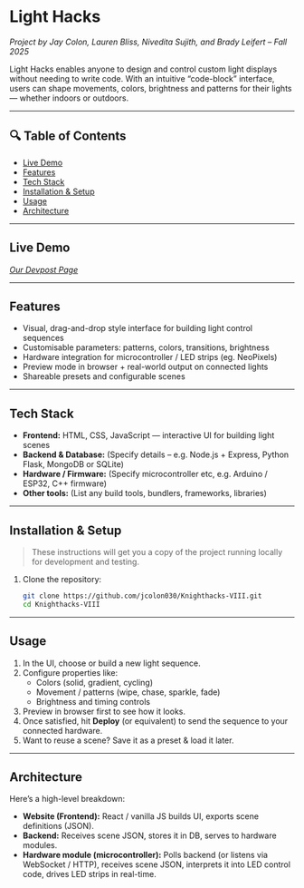 # Light Hacks  
*Project by Jay Colon, Lauren Bliss, Nivedita Sujith, and Brady Leifert – Fall 2025*

Light Hacks enables anyone to design and control custom light displays without needing to write code. With an intuitive “code-block” interface, users can shape movements, colors, brightness and patterns for their lights — whether indoors or outdoors.

---

## 🔍 Table of Contents  
- [Live Demo](#live-demo)  
- [Features](#features)  
- [Tech Stack](#tech-stack)  
- [Installation & Setup](#installation--setup)  
- [Usage](#usage)  
- [Architecture](#architecture)  

---

## Live Demo  
*[Our Devpost Page](https://devpost.com/software/lighthacks)*

---

## Features  
- Visual, drag-and-drop style interface for building light control sequences  
- Customisable parameters: patterns, colors, transitions, brightness  
- Hardware integration for microcontroller / LED strips (eg. NeoPixels)  
- Preview mode in browser + real-world output on connected lights  
- Shareable presets and configurable scenes  

---

## Tech Stack  
- **Frontend:** HTML, CSS, JavaScript — interactive UI for building light scenes  
- **Backend & Database:** (Specify details – e.g. Node.js + Express, Python Flask, MongoDB or SQLite)  
- **Hardware / Firmware:** (Specify microcontroller etc, e.g. Arduino / ESP32, C++ firmware)  
- **Other tools:** (List any build tools, bundlers, frameworks, libraries)  

---

## Installation & Setup  
> These instructions will get you a copy of the project running locally for development and testing.

1. Clone the repository:  
   ```bash
   git clone https://github.com/jcolon030/Knighthacks-VIII.git  
   cd Knighthacks-VIII

---

## Usage  
1. In the UI, choose or build a new light sequence.  
2. Configure properties like:  
   - Colors (solid, gradient, cycling)  
   - Movement / patterns (wipe, chase, sparkle, fade)  
   - Brightness and timing controls  
3. Preview in browser first to see how it looks.  
4. Once satisfied, hit **Deploy** (or equivalent) to send the sequence to your connected hardware.  
5. Want to reuse a scene? Save it as a preset & load it later.

---

## Architecture  
Here’s a high-level breakdown:  
- **Website (Frontend):** React / vanilla JS builds UI, exports scene definitions (JSON).  
- **Backend:** Receives scene JSON, stores it in DB, serves to hardware modules.  
- **Hardware module (microcontroller):** Polls backend (or listens via WebSocket / HTTP), receives scene JSON, interprets it into LED control code, drives LED strips in real-time.  

